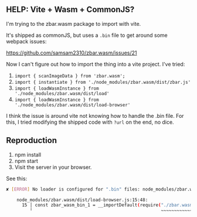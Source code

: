 ## HELP: Vite + Wasm + CommonJS?

I'm trying to the zbar.wasm package to import with vite.

It's shipped as commonJS, but uses a `.bin` file to get around some webpack issues:

https://github.com/samsam2310/zbar.wasm/issues/21

Now I can't figure out how to import the thing into a vite project. I've tried:

1. `import { scanImageData } from 'zbar.wasm';`
1. `import { instantiate } from './node_modules/zbar.wasm/dist/zbar.js'`
2. `import { loadWasmInstance } from './node_modules/zbar.wasm/dist/load'`
2. `import { loadWasmInstance } from './node_modules/zbar.wasm/dist/load-browser'`

I think the issue is around vite not knowing how to handle the .bin file. For this, I tried modifying the shipped code with `?url` on the end, no dice.

## Reproduction

1. npm install
2. npm start
3. Visit the server in your browser.

See this:

```bash
✘ [ERROR] No loader is configured for ".bin" files: node_modules/zbar.wasm/dist/zbar.wasm.bin

    node_modules/zbar.wasm/dist/load-browser.js:15:48:
      15 │ const zbar_wasm_bin_1 = __importDefault(require("./zbar.wasm.bin"));
         ╵                                                 ~~~~~~~~~~~~~~~~~
```




